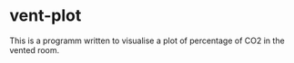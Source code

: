 # vent-plot
This is a programm written to visualise a plot of percentage of CO2 in the vented room.
